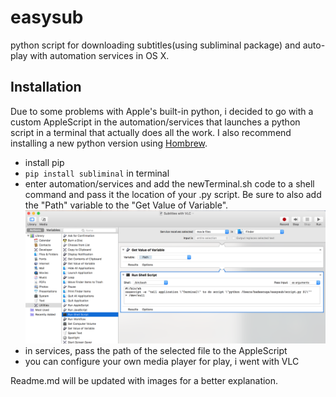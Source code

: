 # easysub
python script for downloading subtitles(using subliminal package) and auto-play with automation services in OS X.

Installation
----------

Due to some problems with Apple's built-in python, i decided to go with a custom AppleScript in the automation/services that launches a python script in a terminal that actually does all the work. I also recommend installing a new python version using [Hombrew](http://brew.sh/).

- install pip
- <code>pip install subliminal</code> in terminal
- enter automation/services and add the newTerminal.sh code to a shell command and pass it the location of your .py script. Be sure to also add the "Path" variable to the "Get Value of Variable".
![automator > service](ps_automator.png)
- in services, pass the path of the selected file to the AppleScript
- you can configure your own media player for play, i went with VLC


Readme.md will be updated with images for a better explanation. 
